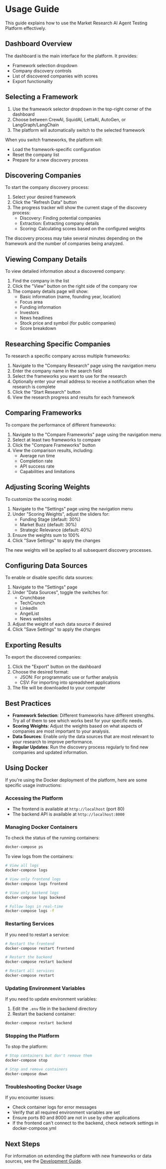 # Usage Guide

This guide explains how to use the Market Research AI Agent Testing Platform effectively.

## Dashboard Overview

The dashboard is the main interface for the platform. It provides:

- Framework selection dropdown
- Company discovery controls
- List of discovered companies with scores
- Export functionality

## Selecting a Framework

1. Use the framework selector dropdown in the top-right corner of the dashboard
2. Choose between CrewAI, SquidAI, LettaAI, AutoGen, or LangGraph/LangChain
3. The platform will automatically switch to the selected framework

When you switch frameworks, the platform will:
- Load the framework-specific configuration
- Reset the company list
- Prepare for a new discovery process

## Discovering Companies

To start the company discovery process:

1. Select your desired framework
2. Click the "Refresh Data" button
3. The progress tracker will show the current stage of the discovery process:
   - Discovery: Finding potential companies
   - Extraction: Extracting company details
   - Scoring: Calculating scores based on the configured weights

The discovery process may take several minutes depending on the framework and the number of companies being analyzed.

## Viewing Company Details

To view detailed information about a discovered company:

1. Find the company in the list
2. Click the "View" button on the right side of the company row
3. The company details page will show:
   - Basic information (name, founding year, location)
   - Focus area
   - Funding information
   - Investors
   - News headlines
   - Stock price and symbol (for public companies)
   - Score breakdown

## Researching Specific Companies

To research a specific company across multiple frameworks:

1. Navigate to the "Company Research" page using the navigation menu
2. Enter the company name in the search field
3. Select the frameworks you want to use for the research
4. Optionally enter your email address to receive a notification when the research is complete
5. Click the "Start Research" button
6. View the research progress and results for each framework

## Comparing Frameworks

To compare the performance of different frameworks:

1. Navigate to the "Compare Frameworks" page using the navigation menu
2. Select at least two frameworks to compare
3. Click the "Compare Frameworks" button
4. View the comparison results, including:
   - Average run time
   - Completion rate
   - API success rate
   - Capabilities and limitations

## Adjusting Scoring Weights

To customize the scoring model:

1. Navigate to the "Settings" page using the navigation menu
2. Under "Scoring Weights", adjust the sliders for:
   - Funding Stage (default: 30%)
   - Market Buzz (default: 30%)
   - Strategic Relevance (default: 40%)
3. Ensure the weights sum to 100%
4. Click "Save Settings" to apply the changes

The new weights will be applied to all subsequent discovery processes.

## Configuring Data Sources

To enable or disable specific data sources:

1. Navigate to the "Settings" page
2. Under "Data Sources", toggle the switches for:
   - Crunchbase
   - TechCrunch
   - LinkedIn
   - AngelList
   - News websites
3. Adjust the weight of each data source if desired
4. Click "Save Settings" to apply the changes

## Exporting Results

To export the discovered companies:

1. Click the "Export" button on the dashboard
2. Choose the desired format:
   - JSON: For programmatic use or further analysis
   - CSV: For importing into spreadsheet applications
3. The file will be downloaded to your computer

## Best Practices

- **Framework Selection**: Different frameworks have different strengths. Try all of them to see which works best for your specific needs.
- **Scoring Weights**: Adjust the weights based on what aspects of companies are most important to your analysis.
- **Data Sources**: Enable only the data sources that are most relevant to your research to improve performance.
- **Regular Updates**: Run the discovery process regularly to find new companies and updated information.

## Using Docker

If you're using the Docker deployment of the platform, here are some specific usage instructions:

### Accessing the Platform

- The frontend is available at `http://localhost` (port 80)
- The backend API is available at `http://localhost:8000`

### Managing Docker Containers

To check the status of the running containers:

```bash
docker-compose ps
```

To view logs from the containers:

```bash
# View all logs
docker-compose logs

# View only frontend logs
docker-compose logs frontend

# View only backend logs
docker-compose logs backend

# Follow logs in real-time
docker-compose logs -f
```

### Restarting Services

If you need to restart a service:

```bash
# Restart the frontend
docker-compose restart frontend

# Restart the backend
docker-compose restart backend

# Restart all services
docker-compose restart
```

### Updating Environment Variables

If you need to update environment variables:

1. Edit the `.env` file in the backend directory
2. Restart the backend container:

```bash
docker-compose restart backend
```

### Stopping the Platform

To stop the platform:

```bash
# Stop containers but don't remove them
docker-compose stop

# Stop and remove containers
docker-compose down
```

### Troubleshooting Docker Usage

If you encounter issues:

- Check container logs for error messages
- Verify that all required environment variables are set
- Ensure ports 80 and 8000 are not in use by other applications
- If the frontend can't connect to the backend, check network settings in docker-compose.yml

## Next Steps

For information on extending the platform with new frameworks or data sources, see the [Development Guide](../development/README.md).

